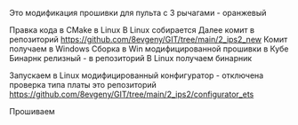 Это модификация прошивки для пульта с 3 рычагами - оранжевый

Правка кода в CMake в Linux
В Linux собирается 
Далее комит в репозиторий https://github.com/8evgeny/GIT/tree/main/2_ips2_new
Комит получаем в Windows
Сборка в Win модифицированной прошивки в Кубе
Бинарнк релизный - в репозиторий
В Linux получаем бинарник

Запускаем в Linux модифицированный конфигуратор - отключена проверка типа платы
это репозиторий https://github.com/8evgeny/GIT/tree/main/2_ips2/configurator_ets

Прошиваем
